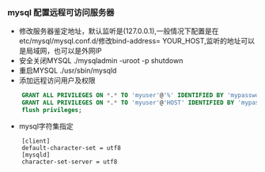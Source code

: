 ### mysql 配置远程可访问服务器
* 修改服务器鉴定地址，默认监听是(127.0.0.1),一般情况下配置是在etc/mysql/mysql.conf.d/修改bind-address= YOUR_HOST,监听的地址可以是局域网，也可以是外网IP
* 安全关闭MYSQL  ./mysqladmin -uroot -p shutdown
* 重启MYSQL ./usr/sbin/mysqld
* 添加远程访问用户及权限
```sql
    GRANT ALL PRIVILEGES ON *.* TO 'myuser'@'%' IDENTIFIED BY 'mypassword' WITH GRANT OPTION;
    GRANT ALL PRIVILEGES ON *.* TO 'myuser'@'HOST' IDENTIFIED BY 'mypassword' WITH GRANT OPTION;
    flush privileges;
```
* mysql字符集指定
```
    [client]
    default-character-set = utf8
    [mysqld]
    character-set-server = utf8
```